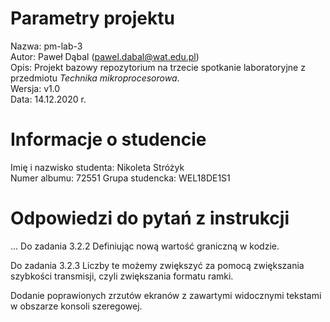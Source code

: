 # Parametry projektu

Nazwa: pm-lab-3  
Autor: Paweł Dąbal (pawel.dabal@wat.edu.pl)  
Opis: Projekt bazowy repozytorium na trzecie spotkanie laboratoryjne z przedmiotu _Technika mikroprocesorowa_.  
Wersja: v1.0  
Data: 14.12.2020 r.

# Informacje o studencie

Imię i nazwisko studenta: Nikoleta Stróżyk  
Numer albumu: 72551
Grupa studencka: WEL18DE1S1

# Odpowiedzi do pytań z instrukcji
...
Do zadania 3.2.2
Definiując nową wartość graniczną w kodzie.

Do zadania 3.2.3
Liczby te możemy zwiększyć za pomocą zwiększania szybkości transmisji, czyli zwiększania formatu ramki.

  Dodanie poprawionych zrzutów ekranów z zawartymi widocznymi tekstami w obszarze konsoli szeregowej.